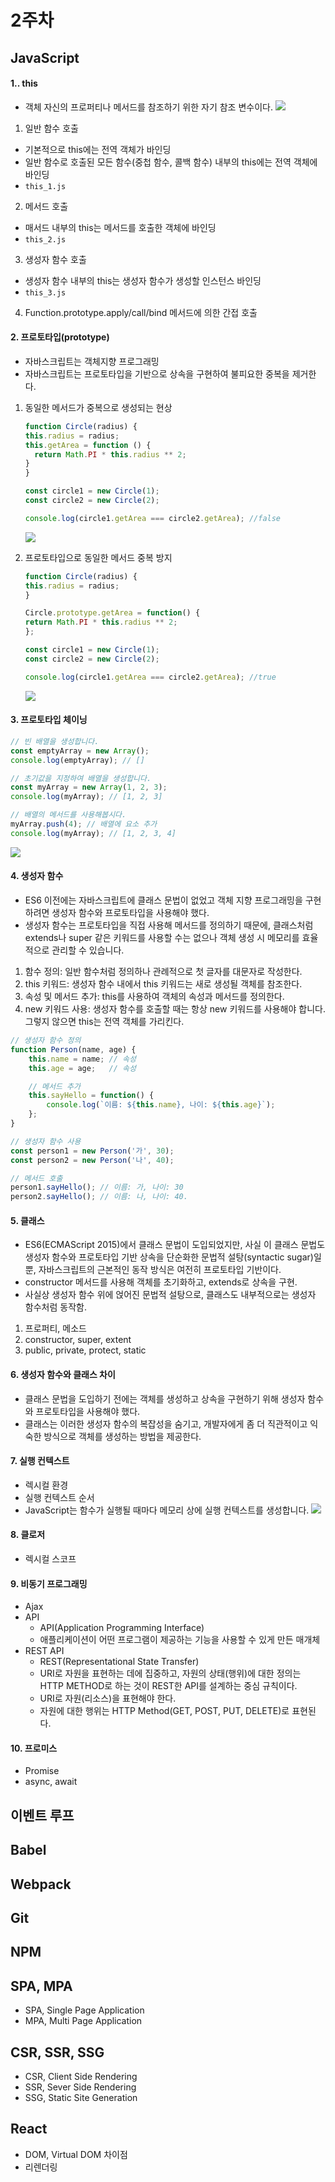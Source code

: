 # 2주차
## JavaScript
#### 1.. this
- 객체 자신의 프로퍼티나 메서드를 참조하기 위한 자기 참조 변수이다.
  ![](https://velog.velcdn.com/images/jm4293/post/7145319e-e2be-45a1-94fe-e11dfdeb81f7/image.JPG)

1. 일반 함수 호출
  - 기본적으로 this에는 전역 객체가 바인딩
  - 일반 함수로 호출된 모든 함수(중첩 함수, 콜백 함수) 내부의 this에는 전역 객체에 바인딩
  - ```this_1.js```
2. 메서드 호출
  - 매서드 내부의 this는 메서드를 호출한 객체에 바인딩
  - ```this_2.js```
3. 생성자 함수 호출
  - 생성자 함수 내부의 this는 생성자 함수가 생성할 인스턴스 바인딩
  - ```this_3.js```
4. Function.prototype.apply/call/bind 메서드에 의한 간접 호출

#### 2. 프로토타입(prototype)
- 자바스크립트는 객체지향 프로그래밍
- 자바스크립트는 프로토타입을 기반으로 상속을 구현하여 불피요한 중복을 제거한다.

1. 동일한 메서드가 중복으로 생성되는 현상
    ```js
    function Circle(radius) {
    this.radius = radius;
    this.getArea = function () {
      return Math.PI * this.radius ** 2;
    }
    }
    
    const circle1 = new Circle(1);
    const circle2 = new Circle(2);
    
    console.log(circle1.getArea === circle2.getArea); //false
    ```
   ![](https://velog.velcdn.com/images/jm4293/post/afc73d48-aced-465d-99ef-cc138091a6c3/image.jpg)

2. 프로토타입으로 동일한 메서드 중복 방지
    ```js
    function Circle(radius) {
    this.radius = radius;
    }
    
    Circle.prototype.getArea = function() {
    return Math.PI * this.radius ** 2;
    };
    
    const circle1 = new Circle(1);
    const circle2 = new Circle(2);
    
    console.log(circle1.getArea === circle2.getArea); //true
    ```
   ![](https://velog.velcdn.com/images/jm4293/post/cf82dc57-2f56-49cf-acff-630773882aa4/image.jpg)

#### 3. 프로토타입 체이닝
```js
// 빈 배열을 생성합니다.
const emptyArray = new Array();
console.log(emptyArray); // []

// 초기값을 지정하여 배열을 생성합니다.
const myArray = new Array(1, 2, 3);
console.log(myArray); // [1, 2, 3]

// 배열의 메서드를 사용해봅시다.
myArray.push(4); // 배열에 요소 추가
console.log(myArray); // [1, 2, 3, 4]
```

![](https://velog.velcdn.com/images/jm4293/post/f92c3564-8417-4c78-9cc1-f875813c6c3e/image.svg)


#### 4. 생성자 함수
- ES6 이전에는 자바스크립트에 클래스 문법이 없었고 객체 지향 프로그래밍을 구현하려면 생성자 함수와 프로토타입을 사용해야 했다.
- 생성자 함수는 프로토타입을 직접 사용해 메서드를 정의하기 때문에, 클래스처럼 extends나 super 같은 키워드를 사용할 수는 없으나 객체 생성 시 메모리를 효율적으로 관리할 수 있습니다.

1. 함수 정의: 일반 함수처럼 정의하나 관례적으로 첫 글자를 대문자로 작성한다.
1. this 키워드: 생성자 함수 내에서 this 키워드는 새로 생성될 객체를 참조한다.
1. 속성 및 메서드 추가: this를 사용하여 객체의 속성과 메서드를 정의한다.
1. new 키워드 사용: 생성자 함수를 호출할 때는 항상 new 키워드를 사용해야 합니다. 그렇지 않으면 this는 전역 객체를 가리킨다.

```js
// 생성자 함수 정의
function Person(name, age) {
    this.name = name; // 속성
    this.age = age;   // 속성

    // 메서드 추가
    this.sayHello = function() {
        console.log(`이름: ${this.name}, 나이: ${this.age}`);
    };
}

// 생성자 함수 사용
const person1 = new Person('가', 30);
const person2 = new Person('나', 40);

// 메서드 호출
person1.sayHello(); // 이름: 가, 나이: 30
person2.sayHello(); // 이름: 나, 나이: 40.
```

#### 5. 클래스
- ES6(ECMAScript 2015)에서 클래스 문법이 도입되었지만, 사실 이 클래스 문법도 생성자 함수와 프로토타입 기반 상속을 단순화한 문법적 설탕(syntactic sugar)일 뿐, 자바스크립트의 근본적인 동작 방식은 여전히 프로토타입 기반이다.
- constructor 메서드를 사용해 객체를 초기화하고, extends로 상속을 구현.
- 사실상 생성자 함수 위에 얹어진 문법적 설탕으로, 클래스도 내부적으로는 생성자 함수처럼 동작함.

1. 프로퍼티, 메소드
2. constructor, super, extent
3. public, private, protect, static

#### 6. 생성자 함수와 클래스 차이
- 클래스 문법을 도입하기 전에는 객체를 생성하고 상속을 구현하기 위해 생성자 함수와 프로토타입을 사용해야 했다.
- 클래스는 이러한 생성자 함수의 복잡성을 숨기고, 개발자에게 좀 더 직관적이고 익숙한 방식으로 객체를 생성하는 방법을 제공한다.

#### 7. 실행 컨텍스트
- 렉시컬 환경
- 실행 컨텍스트 순서
- JavaScript는 함수가 실행될 때마다 메모리 상에 실행 컨텍스트를 생성합니다.
  ![](https://velog.velcdn.com/images/jm4293/post/47042d6a-8df8-4f1e-9f42-d0574c71c9c3/image.png)

#### 8. 클로저
- 렉시컬 스코프

#### 9. 비동기 프로그래밍
- Ajax
- API
    - API(Application Programming Interface)
    - 애플리케이션이 어떤 프로그램이 제공하는 기능을 사용할 수 있게 만든 매개체
- REST API
    - REST(Representational State Transfer)
    - URI로 자원을 표현하는 데에 집중하고, 자원의 상태(행위)에 대한 정의는 HTTP METHOD로 하는 것이 REST한 API를 설계하는 중심 규칙이다.
    - URI로 자원(리소스)을 표현해야 한다.
    - 자원에 대한 행위는 HTTP Method(GET, POST, PUT, DELETE)로 표현된다.

#### 10. 프로미스
- Promise
- async, await

## 이벤트 루프

## Babel

## Webpack

## Git

## NPM

## SPA, MPA
- SPA, Single Page Application
- MPA, Multi Page Application

## CSR, SSR, SSG
- CSR, Client Side Rendering
- SSR, Sever Side Rendering
- SSG, Static Site Generation

## React
- DOM, Virtual DOM 차이점
- 리렌더링
